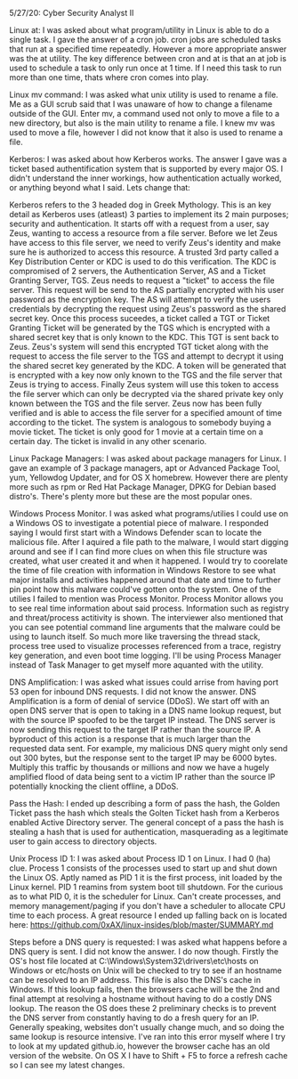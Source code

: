 5/27/20: Cyber Security Analyst II

Linux at: I was asked about what program/utility in Linux is able to do a single task. I gave the answer of a cron job. cron jobs are scheduled tasks that run at a specified time repeatedly. However a more appropriate answer was the at utility. The key difference between cron and at is that an at job is used to schedule a task to only run once at 1 time. If I need this task to run more than one time, thats where cron comes into play.

Linux mv command: I was asked what unix utility is used to rename a file. Me as a GUI scrub said that I was unaware of how to change a filename outside of the GUI. Enter mv, a command used not only to move a file to a new directory, but also is the main utility to rename a file. I knew mv was used to move a file, however I did not know that it also is used to rename a file.

Kerberos: I was asked about how Kerberos works. The answer I gave was a ticket based authentification system that is supported by every major OS. I didn't understand the inner workings, how authentication actually worked, or anything beyond what I said. Lets change that:

Kerberos refers to the 3 headed dog in Greek Mythology. This is an key detail as Kerberos uses (atleast) 3 parties to implement its 2 main purposes; security and authentication. It starts off with a request from a user, say Zeus, wanting to access a resource from a file server. Before we let Zeus have access to this file server, we need to verify Zeus's identity and make sure he is authorized to access this resource. A trusted 3rd party called a Key Distribution Center or KDC is used to do this verification. The KDC is compromised of 2 servers, the Authentication Server, AS and a Ticket Granting Server, TGS. Zeus needs to request a "ticket" to access the file server. This request will be send to the AS partially encrypted with his user password as the encryption key. The AS will attempt to verify the users credentials by decrypting the request using Zeus's password as the shared secret key. Once this process suceedes, a ticket called a TGT or Ticket Granting Ticket will be generated by the TGS which is encrypted with a shared secret key that is only known to the KDC. This TGT is sent back to Zeus. Zeus's system will send this encrypted TGT ticket along with the request to access the file server to the TGS and attempt to decrypt it using the shared secret key generated by the KDC. A token will be generated that is encrypted with a key now only known to the TGS and the file server that Zeus is trying to access. Finally Zeus system will use this token to access the file server which can only be decrypted via the shared private key only known between the TGS and the file server. Zeus now has been fully verified and is able to access the file server for a specified amount of time according to the ticket. The system is analogous to somebody buying a movie ticket. The ticket is only good for 1 movie at a certain time on a certain day. The ticket is invalid in any other scenario.

Linux Package Managers: I was asked about package managers for Linux. I gave an example of 3 package managers, apt or Advanced Package Tool, yum, Yellowdog Updater, and for OS X homebrew. However there are plenty more such as rpm or Red Hat Package Manager, DPKG for Debian based distro's. There's plenty more but these are the most popular ones.

Windows Process Monitor. I was asked what programs/utilies I could use on a Windows OS to investigate a potential piece of malware. I responded saying I would first start with a Windows Defender scan to locate the malicious file. After I aquired a file path to the malware, I would start digging around and see if I can find more clues on when this file structure was created, what user created it and when it happened. I would try to coorelate the time of file creation with information in Windows Restore to see what major installs and activities happened around that date and time to further pin point how this malware could've gotten onto the system. One of the utilies I failed to mention was Process Monitor. Process Monitor allows you to see real time information about said process. Information such as registry and threat/process actitivity is shown. The interviewer also mentioned that you can see potential command line arguments that the malware could be using to launch itself. So much more like traversing the thread stack, process tree used to visualize processes referenced from a trace, registry key generation, and even boot time logging. I'll be using Process Manager instead of Task Manager to get myself more aquanted with the utility.

DNS Amplification: I was asked what issues could arrise from having port 53 open for inbound DNS requests. I did not know the answer. DNS Amplification is a form of denial of service (DDoS). We start off with an open DNS server that is open to taking in a DNS name lookup request, but with the source IP spoofed to be the target IP instead. The DNS server is now sending this request to the target IP rather than the source IP. A byproduct of this action is a response that is much larger than the requested data sent. For example, my malicious DNS query might only send out 300 bytes, but the response sent to the target IP may be 6000 bytes. Multiply this traffic by thousands or millions and now we have a hugely amplified flood of data being sent to a victim IP rather than the source IP potentially knocking the client offline, a DDoS.

Pass the Hash: I ended up describing a form of pass the hash, the Golden Ticket pass the hash which steals the Golten Ticket hash from a Kerberos enabled Active Directory server. The general concept of a pass the hash is stealing a hash that is used for authentication, masquerading as a legitimate user to gain access to directory objects.

Unix Process ID 1: I was asked about Process ID 1 on Linux. I had 0 (ha) clue. Process 1 consists of the processes used to start up and shut down the Linux OS. Aptly named as PID 1 it is the first process, init loaded by the Linux kernel. PID 1 reamins from system boot till shutdown. For the curious as to what PID 0, it is the scheduler for Linux. Can't create processes, and memory management/paging if you don't have a scheduler to allocate CPU time to each process. A great resource I ended up falling back on is located here: https://github.com/0xAX/linux-insides/blob/master/SUMMARY.md

Steps before a DNS query is requested: I was asked what happens before a DNS query is sent. I did not know the answer. I do now though. Firstly the OS's host file located at C:\Windows\System32\drivers\etc\hosts on Windows or etc/hosts on Unix will be checked to try to see if an hostname can be resolved to an IP address. This file is also the DNS's cache in Windows. If this lookup fails, then the browsers cache will be the 2nd and final attempt at resolving a hostname without having to do a costly DNS lookup. The reason the OS does these 2 preliminary checks is to prevent the DNS server from constantly having to do a fresh query for an IP. Generally speaking, websites don't usually change much, and so doing the same lookup is resource intensive. I've ran into this error myself where I try to look at my updated github.io, however the browser cache has an old version of the website. On OS X I have to Shift + F5 to force a refresh cache so I can see my latest changes.

